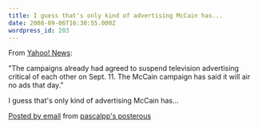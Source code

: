 ```yaml
---
title: I guess that's only kind of advertising McCain has...
date: 2008-09-06T16:30:55.000Z
wordpress_id: 203
---
```


From [Yahoo! News](http://news.yahoo.com/s/ap/20080906/ap%5Fon%5Fel%5Fpr/candidates%5Fsept11):   
  
 "The campaigns already had agreed to suspend television advertising critical of each other on Sept. 11\. The McCain campaign has said it will air no ads that day."   
  
 I guess that's only kind of advertising McCain has...

[Posted by email](http://posterous.com) from [pascalpp's posterous](http://pascalpp.posterous.com/i-guess-thats-only-kind-of-adv)


